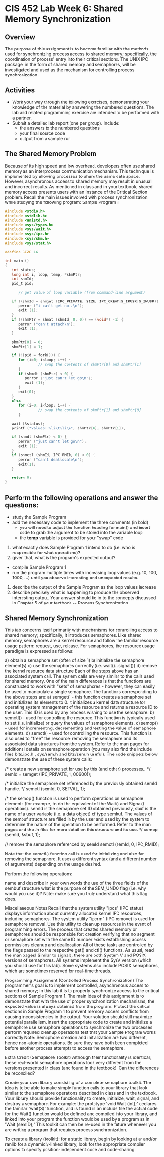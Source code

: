 # CIS 452 Lab Week 6: Shared Memory Synchronization

## Overview
The purpose of this assignment is to become familiar with the methods used for synchronizing process access to shared memory; specifically, the coordination of process' entry into their critical sections.  The UNIX IPC package, in the form of shared memory and semaphores, will be investigated and used as the mechanism for controlling process synchronization.  
 
## Activities
- Work your way through the following exercises, demonstrating your knowledge of the material by answering the numbered questions.  The lab and related programming exercise are intended to be performed with a partner.
- Submit a detailed lab report (one per group).  Include:
  + the answers to the numbered questions
  + your final source code
  + output from a sample run
 
## The Shared Memory Problem
Because of its high speed and low overhead, developers often use shared memory as an interprocess communication mechanism.  This technique is implemented by allowing processes to share the same data space.  However, asynchronous access to shared memory may result in unusual and incorrect results.  As mentioned in class and in your textbook, shared memory access presents users with an instance of the Critical Section problem.  Recall the main issues involved with process synchronization while studying the following program:
Sample Program 1

```C
#include <stdio.h> 
#include <stdlib.h> 
#include <unistd.h> 
#include <sys/types.h> 
#include <sys/wait.h> 
#include <sys/ipc.h> 
#include <sys/shm.h>
#include <sys/stat.h>

#define SIZE 16

int main () 
{ 
   int status; 
   long int i, loop, temp, *shmPtr; 
   int shmId; 
   pid_t pid;

      // get value of loop variable (from command-line argument)

   if ((shmId = shmget (IPC_PRIVATE, SIZE, IPC_CREAT|S_IRUSR|S_IWUSR)) < 0) {
      perror ("i can't get no..\n"); 
      exit (1); 
   } 
   if ((shmPtr = shmat (shmId, 0, 0)) == (void*) -1) { 
      perror ("can't attach\n"); 
      exit (1); 
   }

   shmPtr[0] = 0; 
   shmPtr[1] = 1;

   if (!(pid = fork())) { 
      for (i=0; i<loop; i++) { 
               // swap the contents of shmPtr[0] and shmPtr[1] 
      } 
      if (shmdt (shmPtr) < 0) { 
         perror ("just can't let go\n"); 
         exit (1); 
      } 
      exit(0); 
   } 
   else 
      for (i=0; i<loop; i++) { 
               // swap the contents of shmPtr[1] and shmPtr[0] 
      }

   wait (&status); 
   printf ("values: %li\t%li\n", shmPtr[0], shmPtr[1]);

   if (shmdt (shmPtr) < 0) { 
      perror ("just can't let go\n"); 
      exit (1); 
   } 
   if (shmctl (shmId, IPC_RMID, 0) < 0) { 
      perror ("can't deallocate\n"); 
      exit(1); 
   }

   return 0; 
} 
``` 

## Perform the following operations and answer the questions:

- study the Sample Program
- add the necessary code to implement the three comments (in bold)
  + you will need to adjust the function heading for main() and insert code to grab the argument to be stored into the variable loop
  + the **temp** variable is provided for your "swap" code

1. what exactly does Sample Program 1 intend to do (i.e. who is responsible for what operations)?
1. given that, what is the program's expected output?
  + compile Sample Program 1
  + run the program multiple times with increasing loop values (e.g. 10, 100, 1000, ...) until you observe interesting and unexpected results.
1. describe the output of the Sample Program as the loop values increase
1. describe precisely what is happening to produce the observed interesting output.  Your answer should tie in to the concepts discussed in Chapter 5 of your textbook -- Process Synchronization.

## Shared Memory Synchronization
This lab concerns itself primarily with mechanisms for controlling access to shared memory; specifically, it introduces semaphores.  Like shared memory, semaphores are a kernel resource and follow the familiar resource usage pattern: request, use, release.
For semaphores, the resource usage paradigm is expressed as follows:

a)  obtain a semaphore set (often of size 1) 
b)  initialize the semaphore element(s) 
c)  use the semaphores correctly (i.e. wait()...signal())
d)  remove the kernel resource data structure
Each of the steps above has an associated system call.  The system calls are very similar to the calls used for shared memory.  One of the main differences is that the functions are constructed to work with "sets" of semaphores - however, they can easily be used to manipulate a single semaphore.  The functions corresponding to the above steps are:
a)  semget() - this function creates a semaphore set and initializes its elements to 0.  It initializes a kernel data structure for operating system management of the resource and returns a resource ID to the user.  This ID is used by any process wishing to use the semaphore. 
b)  semctl() - used for controlling the resource.  This function is typically used to set (i.e. initialize) or query the values of semaphore elements. 
c)  semop() - used for incrementing, decrementing and testing the value of semaphore elements. 
d)  semctl() - used for controlling the resource.  This function  is also used to "free" the resource; removing the semaphore and its associated data structures from the system.
Refer to the man pages for additional details on semaphore operation (you may also find the include files bits/ipc.h , sys/sem.h and bits/sem.h useful).
The code snippets below demonstrate the use of these system calls:

/*  create a new semaphore set for use by this (and other) processes.. 
*/ 
semId = semget (IPC_PRIVATE, 1, 00600));

/*  initialize the semaphore set referenced by the previously obtained semId handle. 
*/ 
semctl (semId, 0, SETVAL, 1);

/*  the semop() function is used to perform operations on semaphore elements (for example, to do the equivalent of the Wait() and Signal() operations).  semId is the semaphore set ID obtained previously, sbuf is the name of a user variable (i.e. a data object) of type sembuf.  The values of the sembuf structure are filled in by the user and used by the system to determine the nature of the operation to be performed.  Refer to the man pages and the .h files for more detail on this structure and its use. 
*/ 
semop (semId, &sbuf, 1);

//  remove the semaphore referenced by semId 
semctl (semId, 0, IPC_RMID);

Note that the semctl() function call is used for initializing and also for removing the semaphore.  It uses a different syntax (and a different number of arguments) depending on the usage desired.

Perform the following operations:

name and describe in your own words the use of the three fields of the sembuf structure
what is the purpose of the SEM_UNDO flag (i.e. why would you use it)?
Note: make sure you truly understand what this flag does.
 
Miscellaneous Notes
Recall that the system utility "ipcs" (IPC status) displays information about currently allocated kernel IPC resources, including semaphores.  The system utility "ipcrm" (IPC remove) is used for semaphore removal.  Use this utility to clean up resources in the event of programming errors.
The process that creates shared memory or semaphores should be responsible for:
creation
verifying that no segment or semaphore set with the same ID number exists
establishing access permissions
cleanup and deallocation
All of these tasks are controlled by the flags passed to the respective get() and ctl() functions.  As usual, read the man pages! 
Similar to signals, there are both System V and POSIX versions of semaphores.  All systems implement the SysV version (which you should use for this lab).  Some systems also include POSIX semaphores, which are sometimes reserved for real-time threads.
 
Programming Assignment (Controlled Process Synchronization)
The programmer's goal is to implement controlled, asynchronous access to shared memory; in this lab it is to properly synchronize access to the critical sections of Sample Program 1.  The main idea of this assignment is to demonstrate that with the use of proper synchronization mechanisms, the expected value is always obtained from the program.
Protect the critical sections in Sample Program 1 to prevent memory access conflicts from causing inconsistencies in the output.  Your solution should still maximize potential parallelism.
insert the appropriate code to create and initialize a semaphore
use semaphore operations to synchronize the two processes
perform required cleanup operations
test that your Sample Program works correctly
Note:  Semaphore creation and initialization are two different, hence non-atomic operations.  Be sure they have both been completed before another process attempts to access the semaphore.

Extra Credit (Semaphore Toolkit)
Although their functionality is identical, these real-world semaphore operations look very different from the versions presented in class (and found in the textbook).  Can the differences be reconciled?

Create your own library consisting of a complete semaphore toolkit.  The idea is to be able to make simple function calls to your library that look similar to the semaphore operations described in class and in the textbook.  Your library should provide functionality to create, initialize, wait, signal, and destroy a semaphore.  For example:
the prototype 'void Wait (int);'  declares the familiar 'wait(S)' function, and is found in an include file
the actual code for the Wait() function would be defined and compiled into your library, and linked into your program
the function would be used by a program as in 'Wait (semID);'
This toolkit can then be re-used in the future whenever you are writing a program that requires process synchronization.

To create a library (toolkit):
for a static library, begin by looking at ar and/or ranlib
for a dynamicly-linked library, look for the appropriate compiler options to specify position-independent code and code-sharing

